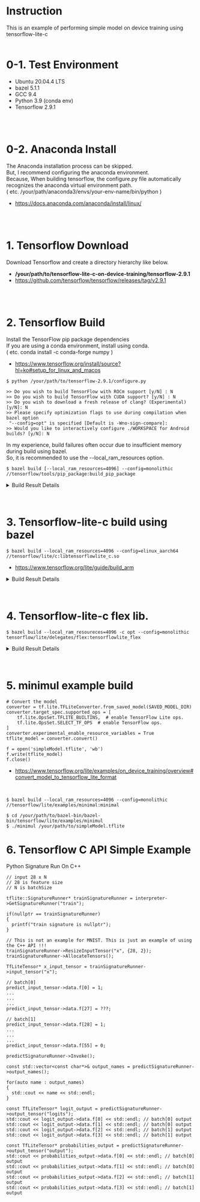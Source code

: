 # Instruction
 This is an example of performing simple model on device training using tensorflow-lite-c
<br>
<br>
  
# 0-1. Test Environment
- Ubuntu 20.04.4 LTS
- bazel 5.1.1 
- GCC 9.4
- Python 3.9 (conda env)
- Tensorflow 2.9.1
<br>
<br>
  
# 0-2. Anaconda Install
The Anaconda installation process can be skipped.  
But, I recommend configuring the anaconda environment.  
Because, When building tensorflow, the configure.py file automatically recognizes the anaconda virtual environment path.  
( etc. /your/path/anaconda3/envs/your-env-name/bin/python )
- https://docs.anaconda.com/anaconda/install/linux/
<br>
<br>

# 1. Tensorflow Download
Download Tensorflow and create a directory hierarchy like below.  
- **/your/path/to/tensorflow-lite-c-on-device-training/tensorflow-2.9.1**
- https://github.com/tensorflow/tensorflow/releases/tag/v2.9.1
<br>
<br>

# 2. Tensorflow Build
Install the TensorFlow pip package dependencies  
If you are using a conda environment, install using conda.  
( etc. conda install -c conda-forge numpy )
- https://www.tensorflow.org/install/source?hl=ko#setup_for_linux_and_macos
  
```
$ python /your/path/to/tensorflow-2.9.1/configure.py

>> Do you wish to build TensorFlow with ROCm support [y/N] : N
>> Do you wish to build TensorFlow with CUDA support? [y/N] : N
>> Do you wish to download a fresh release of clang? (Experimental) [y/N]: N
>> Please specify optimization flags to use during compilation when bazel option
 "--config=opt" is specified [Default is -Wno-sign-compare]: 
>> Would you like to interactively configure ./WORKSPACE for Android builds? [y/N]: N
```
  
In my experience, build failures often occur due to insufficient memory during build using bazel.  
So, it is recommended to use the --local_ram_resources option.
```
$ bazel build [--local_ram_resources=4096] --config=monolithic //tensorflow/tools/pip_package:build_pip_package
```
<details>
<summary> Build Result Details </summary>
<div markdown="1">
bazel build --local_ram_resources=4096 --config=monolithic //tensorflow/tools/pip_package:build_pip_package
INFO: Options provided by the client:
  Inherited 'common' options: --isatty=1 --terminal_columns=150
INFO: Reading rc options for 'build' from /home/ysbaek/ysbaek/tensorflow-lite-c-on-device-training/tensorflow-2.9.1/.bazelrc:
  Inherited 'common' options: --experimental_repo_remote_exec
INFO: Reading rc options for 'build' from /home/ysbaek/ysbaek/tensorflow-lite-c-on-device-training/tensorflow-2.9.1/.bazelrc:
  'build' options: --define framework_shared_object=true --define=use_fast_cpp_protos=true --define=allow_oversize_protos=true --spawn_strategy=standalone -c opt --announce_rc --define=grpc_no_ares=true --noincompatible_remove_legacy_whole_archive --enable_platform_specific_config --define=with_xla_support=true --config=short_logs --config=v2 --define=no_aws_support=true --define=no_hdfs_support=true --experimental_cc_shared_library
INFO: Reading rc options for 'build' from /home/ysbaek/ysbaek/tensorflow-lite-c-on-device-training/tensorflow-2.9.1/.tf_configure.bazelrc:
  'build' options: --action_env PYTHON_BIN_PATH=/home/ysbaek/anaconda3/envs/tensorflow2.9.1/bin/python --action_env PYTHON_LIB_PATH=/home/ysbaek/anaconda3/envs/tensorflow2.9.1/lib/python3.9/site-packages --python_path=/home/ysbaek/anaconda3/envs/tensorflow2.9.1/bin/python
INFO: Reading rc options for 'build' from /home/ysbaek/ysbaek/tensorflow-lite-c-on-device-training/tensorflow-2.9.1/.bazelrc:
  'build' options: --deleted_packages=tensorflow/compiler/mlir/tfrt,tensorflow/compiler/mlir/tfrt/benchmarks,tensorflow/compiler/mlir/tfrt/jit/python_binding,tensorflow/compiler/mlir/tfrt/jit/transforms,tensorflow/compiler/mlir/tfrt/python_tests,tensorflow/compiler/mlir/tfrt/tests,tensorflow/compiler/mlir/tfrt/tests/ir,tensorflow/compiler/mlir/tfrt/tests/analysis,tensorflow/compiler/mlir/tfrt/tests/jit,tensorflow/compiler/mlir/tfrt/tests/lhlo_to_tfrt,tensorflow/compiler/mlir/tfrt/tests/tf_to_corert,tensorflow/compiler/mlir/tfrt/tests/tf_to_tfrt_data,tensorflow/compiler/mlir/tfrt/tests/saved_model,tensorflow/compiler/mlir/tfrt/transforms/lhlo_gpu_to_tfrt_gpu,tensorflow/core/runtime_fallback,tensorflow/core/runtime_fallback/conversion,tensorflow/core/runtime_fallback/kernel,tensorflow/core/runtime_fallback/opdefs,tensorflow/core/runtime_fallback/runtime,tensorflow/core/runtime_fallback/util,tensorflow/core/tfrt/common,tensorflow/core/tfrt/eager,tensorflow/core/tfrt/eager/backends/cpu,tensorflow/core/tfrt/eager/backends/gpu,tensorflow/core/tfrt/eager/core_runtime,tensorflow/core/tfrt/eager/cpp_tests/core_runtime,tensorflow/core/tfrt/gpu,tensorflow/core/tfrt/run_handler_thread_pool,tensorflow/core/tfrt/runtime,tensorflow/core/tfrt/saved_model,tensorflow/core/tfrt/graph_executor,tensorflow/core/tfrt/saved_model/tests,tensorflow/core/tfrt/tpu,tensorflow/core/tfrt/utils
INFO: Found applicable config definition build:short_logs in file /home/ysbaek/ysbaek/tensorflow-lite-c-on-device-training/tensorflow-2.9.1/.bazelrc: --output_filter=DONT_MATCH_ANYTHING
INFO: Found applicable config definition build:v2 in file /home/ysbaek/ysbaek/tensorflow-lite-c-on-device-training/tensorflow-2.9.1/.bazelrc: --define=tf_api_version=2 --action_env=TF2_BEHAVIOR=1
INFO: Found applicable config definition build:monolithic in file /home/ysbaek/ysbaek/tensorflow-lite-c-on-device-training/tensorflow-2.9.1/.bazelrc: --define framework_shared_object=false
INFO: Found applicable config definition build:linux in file /home/ysbaek/ysbaek/tensorflow-lite-c-on-device-training/tensorflow-2.9.1/.bazelrc: --copt=-w --host_copt=-w --define=PREFIX=/usr --define=LIBDIR=$(PREFIX)/lib --define=INCLUDEDIR=$(PREFIX)/include --define=PROTOBUF_INCLUDE_PATH=$(PREFIX)/include --cxxopt=-std=c++14 --host_cxxopt=-std=c++14 --config=dynamic_kernels --distinct_host_configuration=false --experimental_guard_against_concurrent_changes
INFO: Found applicable config definition build:dynamic_kernels in file /home/ysbaek/ysbaek/tensorflow-lite-c-on-device-training/tensorflow-2.9.1/.bazelrc: --define=dynamic_loaded_kernels=true --copt=-DAUTOLOAD_DYNAMIC_KERNELS
DEBUG: Rule 'io_bazel_rules_docker' indicated that a canonical reproducible form can be obtained by modifying arguments shallow_since = "1596824487 -0400"
DEBUG: Repository io_bazel_rules_docker instantiated at:
  /home/ysbaek/ysbaek/tensorflow-lite-c-on-device-training/tensorflow-2.9.1/WORKSPACE:23:14: in <toplevel>
  /home/ysbaek/ysbaek/tensorflow-lite-c-on-device-training/tensorflow-2.9.1/tensorflow/workspace0.bzl:107:34: in workspace
  /home/ysbaek/.cache/bazel/_bazel_ysbaek/a703e5dc50f3a4bc2e8aa05340620cd5/external/bazel_toolchains/repositories/repositories.bzl:35:23: in repositories
Repository rule git_repository defined at:
  /home/ysbaek/.cache/bazel/_bazel_ysbaek/a703e5dc50f3a4bc2e8aa05340620cd5/external/bazel_tools/tools/build_defs/repo/git.bzl:199:33: in <toplevel>
INFO: Analyzed target //tensorflow/tools/pip_package:build_pip_package (483 packages loaded, 28770 targets configured).
INFO: Found 1 target...
Target //tensorflow/tools/pip_package:build_pip_package up-to-date:
  bazel-bin/tensorflow/tools/pip_package/build_pip_package
INFO: Elapsed time: 2113.446s, Critical Path: 158.97s
INFO: 12338 processes: 1229 internal, 11109 local.
INFO: Build completed successfully, 12338 total actions
</div>
</details>
<br>
<br>

# 3. Tensorflow-lite-c build using bazel
```
$ bazel build --local_ram_resources=4096 --config=elinux_aarch64 //tensorflow/lite/c:libtensorflowlite_c.so
```
- https://www.tensorflow.org/lite/guide/build_arm

<details>
<summary> Build Result Details </summary>
<div markdown="1">
INFO: Options provided by the client:
  Inherited 'common' options: --isatty=1 --terminal_columns=150
INFO: Reading rc options for 'build' from /home/ysbaek/ysbaek/tensorflow-lite-c-on-device-training/tensorflow-2.9.1/.bazelrc:
  Inherited 'common' options: --experimental_repo_remote_exec
INFO: Reading rc options for 'build' from /home/ysbaek/ysbaek/tensorflow-lite-c-on-device-training/tensorflow-2.9.1/.bazelrc:
  'build' options: --define framework_shared_object=true --define=use_fast_cpp_protos=true --define=allow_oversize_protos=true --spawn_strategy=standalone -c opt --announce_rc --define=grpc_no_ares=true --noincompatible_remove_legacy_whole_archive --enable_platform_specific_config --define=with_xla_support=true --config=short_logs --config=v2 --define=no_aws_support=true --define=no_hdfs_support=true --experimental_cc_shared_library
INFO: Reading rc options for 'build' from /home/ysbaek/ysbaek/tensorflow-lite-c-on-device-training/tensorflow-2.9.1/.tf_configure.bazelrc:
  'build' options: --action_env PYTHON_BIN_PATH=/home/ysbaek/anaconda3/envs/tensorflow2.9.1/bin/python --action_env PYTHON_LIB_PATH=/home/ysbaek/anaconda3/envs/tensorflow2.9.1/lib/python3.9/site-packages --python_path=/home/ysbaek/anaconda3/envs/tensorflow2.9.1/bin/python
INFO: Reading rc options for 'build' from /home/ysbaek/ysbaek/tensorflow-lite-c-on-device-training/tensorflow-2.9.1/.bazelrc:
  'build' options: --deleted_packages=tensorflow/compiler/mlir/tfrt,tensorflow/compiler/mlir/tfrt/benchmarks,tensorflow/compiler/mlir/tfrt/jit/python_binding,tensorflow/compiler/mlir/tfrt/jit/transforms,tensorflow/compiler/mlir/tfrt/python_tests,tensorflow/compiler/mlir/tfrt/tests,tensorflow/compiler/mlir/tfrt/tests/ir,tensorflow/compiler/mlir/tfrt/tests/analysis,tensorflow/compiler/mlir/tfrt/tests/jit,tensorflow/compiler/mlir/tfrt/tests/lhlo_to_tfrt,tensorflow/compiler/mlir/tfrt/tests/tf_to_corert,tensorflow/compiler/mlir/tfrt/tests/tf_to_tfrt_data,tensorflow/compiler/mlir/tfrt/tests/saved_model,tensorflow/compiler/mlir/tfrt/transforms/lhlo_gpu_to_tfrt_gpu,tensorflow/core/runtime_fallback,tensorflow/core/runtime_fallback/conversion,tensorflow/core/runtime_fallback/kernel,tensorflow/core/runtime_fallback/opdefs,tensorflow/core/runtime_fallback/runtime,tensorflow/core/runtime_fallback/util,tensorflow/core/tfrt/common,tensorflow/core/tfrt/eager,tensorflow/core/tfrt/eager/backends/cpu,tensorflow/core/tfrt/eager/backends/gpu,tensorflow/core/tfrt/eager/core_runtime,tensorflow/core/tfrt/eager/cpp_tests/core_runtime,tensorflow/core/tfrt/gpu,tensorflow/core/tfrt/run_handler_thread_pool,tensorflow/core/tfrt/runtime,tensorflow/core/tfrt/saved_model,tensorflow/core/tfrt/graph_executor,tensorflow/core/tfrt/saved_model/tests,tensorflow/core/tfrt/tpu,tensorflow/core/tfrt/utils
INFO: Found applicable config definition build:short_logs in file /home/ysbaek/ysbaek/tensorflow-lite-c-on-device-training/tensorflow-2.9.1/.bazelrc: --output_filter=DONT_MATCH_ANYTHING
INFO: Found applicable config definition build:v2 in file /home/ysbaek/ysbaek/tensorflow-lite-c-on-device-training/tensorflow-2.9.1/.bazelrc: --define=tf_api_version=2 --action_env=TF2_BEHAVIOR=1
INFO: Found applicable config definition build:elinux_aarch64 in file /home/ysbaek/ysbaek/tensorflow-lite-c-on-device-training/tensorflow-2.9.1/.bazelrc: --config=elinux --cpu=aarch64 --distinct_host_configuration=true
INFO: Found applicable config definition build:elinux in file /home/ysbaek/ysbaek/tensorflow-lite-c-on-device-training/tensorflow-2.9.1/.bazelrc: --crosstool_top=@local_config_embedded_arm//:toolchain --host_crosstool_top=@bazel_tools//tools/cpp:toolchain
INFO: Found applicable config definition build:linux in file /home/ysbaek/ysbaek/tensorflow-lite-c-on-device-training/tensorflow-2.9.1/.bazelrc: --copt=-w --host_copt=-w --define=PREFIX=/usr --define=LIBDIR=$(PREFIX)/lib --define=INCLUDEDIR=$(PREFIX)/include --define=PROTOBUF_INCLUDE_PATH=$(PREFIX)/include --cxxopt=-std=c++14 --host_cxxopt=-std=c++14 --config=dynamic_kernels --distinct_host_configuration=false --experimental_guard_against_concurrent_changes
INFO: Found applicable config definition build:dynamic_kernels in file /home/ysbaek/ysbaek/tensorflow-lite-c-on-device-training/tensorflow-2.9.1/.bazelrc: --define=dynamic_loaded_kernels=true --copt=-DAUTOLOAD_DYNAMIC_KERNELS
INFO: Build options --cpu, --crosstool_top, --define, and 1 more have changed, discarding analysis cache.
INFO: Analyzed target //tensorflow/lite/c:libtensorflowlite_c.so (6 packages loaded, 10597 targets configured).
INFO: Found 1 target...
Target //tensorflow/lite/c:libtensorflowlite_c.so up-to-date:
  bazel-bin/tensorflow/lite/c/libtensorflowlite_c.so
INFO: Elapsed time: 53.506s, Critical Path: 20.55s
INFO: 1145 processes: 192 internal, 953 local.
INFO: Build completed successfully, 1145 total actions
</details>
<br>
<br>

# 4. Tensorflow-lite-c flex lib.
```
$ bazel build --local_ram_resoureces=4096 -c opt --config=monolithic tensorflow/lite/delegates/flex:tensorflowlite_flex
```
<details>
<summary> Build Result Details </summary>
<div markdown="1">
~/y/t/tensorflow-2.9.1 > bazel build --local_ram_resources=4096 -c opt --config=monolithic tensorflow/lite/delegates/flex:tensorflowlite_flex
INFO: Options provided by the client:
  Inherited 'common' options: --isatty=1 --terminal_columns=150
INFO: Reading rc options for 'build' from /home/ysbaek/ysbaek/tensorflow-lite-c-on-device-training/tensorflow-2.9.1/.bazelrc:
  Inherited 'common' options: --experimental_repo_remote_exec
INFO: Reading rc options for 'build' from /home/ysbaek/ysbaek/tensorflow-lite-c-on-device-training/tensorflow-2.9.1/.bazelrc:
  'build' options: --define framework_shared_object=true --define=use_fast_cpp_protos=true --define=allow_oversize_protos=true --spawn_strategy=standalone -c opt --announce_rc --define=grpc_no_ares=true --noincompatible_remove_legacy_whole_archive --enable_platform_specific_config --define=with_xla_support=true --config=short_logs --config=v2 --define=no_aws_support=true --define=no_hdfs_support=true --experimental_cc_shared_library
INFO: Reading rc options for 'build' from /home/ysbaek/ysbaek/tensorflow-lite-c-on-device-training/tensorflow-2.9.1/.tf_configure.bazelrc:
  'build' options: --action_env PYTHON_BIN_PATH=/home/ysbaek/anaconda3/envs/tensorflow2.9.1/bin/python --action_env PYTHON_LIB_PATH=/home/ysbaek/anaconda3/envs/tensorflow2.9.1/lib/python3.9/site-packages --python_path=/home/ysbaek/anaconda3/envs/tensorflow2.9.1/bin/python
INFO: Reading rc options for 'build' from /home/ysbaek/ysbaek/tensorflow-lite-c-on-device-training/tensorflow-2.9.1/.bazelrc:
  'build' options: --deleted_packages=tensorflow/compiler/mlir/tfrt,tensorflow/compiler/mlir/tfrt/benchmarks,tensorflow/compiler/mlir/tfrt/jit/python_binding,tensorflow/compiler/mlir/tfrt/jit/transforms,tensorflow/compiler/mlir/tfrt/python_tests,tensorflow/compiler/mlir/tfrt/tests,tensorflow/compiler/mlir/tfrt/tests/ir,tensorflow/compiler/mlir/tfrt/tests/analysis,tensorflow/compiler/mlir/tfrt/tests/jit,tensorflow/compiler/mlir/tfrt/tests/lhlo_to_tfrt,tensorflow/compiler/mlir/tfrt/tests/tf_to_corert,tensorflow/compiler/mlir/tfrt/tests/tf_to_tfrt_data,tensorflow/compiler/mlir/tfrt/tests/saved_model,tensorflow/compiler/mlir/tfrt/transforms/lhlo_gpu_to_tfrt_gpu,tensorflow/core/runtime_fallback,tensorflow/core/runtime_fallback/conversion,tensorflow/core/runtime_fallback/kernel,tensorflow/core/runtime_fallback/opdefs,tensorflow/core/runtime_fallback/runtime,tensorflow/core/runtime_fallback/util,tensorflow/core/tfrt/common,tensorflow/core/tfrt/eager,tensorflow/core/tfrt/eager/backends/cpu,tensorflow/core/tfrt/eager/backends/gpu,tensorflow/core/tfrt/eager/core_runtime,tensorflow/core/tfrt/eager/cpp_tests/core_runtime,tensorflow/core/tfrt/gpu,tensorflow/core/tfrt/run_handler_thread_pool,tensorflow/core/tfrt/runtime,tensorflow/core/tfrt/saved_model,tensorflow/core/tfrt/graph_executor,tensorflow/core/tfrt/saved_model/tests,tensorflow/core/tfrt/tpu,tensorflow/core/tfrt/utils
INFO: Found applicable config definition build:short_logs in file /home/ysbaek/ysbaek/tensorflow-lite-c-on-device-training/tensorflow-2.9.1/.bazelrc: --output_filter=DONT_MATCH_ANYTHING
INFO: Found applicable config definition build:v2 in file /home/ysbaek/ysbaek/tensorflow-lite-c-on-device-training/tensorflow-2.9.1/.bazelrc: --define=tf_api_version=2 --action_env=TF2_BEHAVIOR=1
INFO: Found applicable config definition build:monolithic in file /home/ysbaek/ysbaek/tensorflow-lite-c-on-device-training/tensorflow-2.9.1/.bazelrc: --define framework_shared_object=false
INFO: Found applicable config definition build:linux in file /home/ysbaek/ysbaek/tensorflow-lite-c-on-device-training/tensorflow-2.9.1/.bazelrc: --copt=-w --host_copt=-w --define=PREFIX=/usr --define=LIBDIR=$(PREFIX)/lib --define=INCLUDEDIR=$(PREFIX)/include --define=PROTOBUF_INCLUDE_PATH=$(PREFIX)/include --cxxopt=-std=c++14 --host_cxxopt=-std=c++14 --config=dynamic_kernels --distinct_host_configuration=false --experimental_guard_against_concurrent_changes
INFO: Found applicable config definition build:dynamic_kernels in file /home/ysbaek/ysbaek/tensorflow-lite-c-on-device-training/tensorflow-2.9.1/.bazelrc: --define=dynamic_loaded_kernels=true --copt=-DAUTOLOAD_DYNAMIC_KERNELS
INFO: Analyzed target //tensorflow/lite/delegates/flex:tensorflowlite_flex (264 packages loaded, 18024 targets configured).
INFO: Found 1 target...
Target //tensorflow/lite/delegates/flex:tensorflowlite_flex up-to-date:
  bazel-bin/tensorflow/lite/delegates/flex/libtensorflowlite_flex.so
INFO: Elapsed time: 8.560s, Critical Path: 4.27s
INFO: 3 processes: 2 internal, 1 local.
INFO: Build completed successfully, 3 total actions
</div>
</details>
<br>
<br>

# 5. minimul example build
```
# Convert the model
converter = tf.lite.TFLiteConverter.from_saved_model(SAVED_MODEL_DIR)
converter.target_spec.supported_ops = [
    tf.lite.OpsSet.TFLITE_BUILTINS,  # enable TensorFlow Lite ops.
    tf.lite.OpsSet.SELECT_TF_OPS  # enable TensorFlow ops.
]
converter.experimental_enable_resource_variables = True
tflite_model = converter.convert()

f = open('simpleModel.tflite', 'wb')
f.write(tflite_model)
f.close()
```
- https://www.tensorflow.org/lite/examples/on_device_training/overview#convert_model_to_tensorflow_lite_format

<br>

```
$ bazel build --local_ram_resources=4096 --config=monolithic //tensorflow/lite/examples/minimal:minimal
```

```
$ cd /your/path/to/bazel-bin/bazel-bin/tensorflow/lite/examples/minimul
$ ./minimul /your/path/to/simpleModel.tflite
```

# 6. Tensorflow C API Simple Example
Python Signature Run On C++

```
// input 28 x N
// 28 is feature size
// N is batchSize 

tflite::SignatureRunner* trainSignatureRunner = interpreter->GetSignatureRunner("train");

if(nullptr == trainSignatureRunner)
{
  printf("train signature is nullptr");
}

// This is not an example for MNIST. This is just an example of using the C++ API !!!
trainSignatureRunner->ResizeInputTensor("x", {28, 2});
trainSignatureRunner->AllocateTensors();

TfLiteTensor* x_input_tensor = trainSignatureRunner->input_tensor("x");

// batch[0]
predict_input_tensor->data.f[0] = 1;
...
...
...
predict_input_tensor->data.f[27] = ???;

// batch[1]
predict_input_tensor->data.f[28] = 1;
...
...
...
predict_input_tensor->data.f[55] = 0;

predictSignatureRunner->Invoke();

const std::vector<const char*>& output_names = predictSignatureRunner->output_names();

for(auto name : output_names)
{
  std::cout << name << std::endl;
}

const TfLiteTensor* logit_output = predictSignatureRunner->output_tensor("logits");
std::cout << logit_output->data.f[0] << std::endl; // batch[0] output
std::cout << logit_output->data.f[1] << std::endl; // batch[0] output
std::cout << logit_output->data.f[2] << std::endl; // batch[1] output
std::cout << logit_output->data.f[3] << std::endl; // batch[1] output

const TfLiteTensor* probabilities_output = predictSignatureRunner->output_tensor("output");
std::cout << probabilities_output->data.f[0] << std::endl; // batch[0] output
std::cout << probabilities_output->data.f[1] << std::endl; // batch[0] output
std::cout << probabilities_output->data.f[2] << std::endl; // batch[1] output
std::cout << probabilities_output->data.f[3] << std::endl; // batch[1] output
```
<br>
<br>